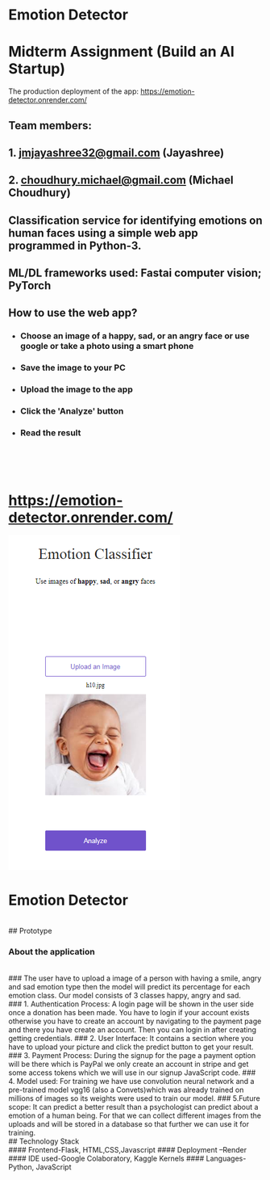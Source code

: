 # Emotion Detector
# Midterm Assignment (Build an AI Startup)

The production deployment of the app: https://emotion-detector.onrender.com/

## Team members:
## 1. jmjayashree32@gmail.com (Jayashree)
## 2. choudhury.michael@gmail.com (Michael Choudhury)
## Classification service for identifying emotions on human faces using a simple web app programmed in Python-3.
## ML/DL frameworks used: Fastai computer vision; PyTorch
## How to use the web app?
- ### Choose an image of a happy, sad, or an angry face or use google or take a photo using a smart phone
- ### Save the image to your PC
- ### Upload the image to the app
- ### Click the 'Analyze' button
- ### Read the result

<br> <br> <br>

# https://emotion-detector.onrender.com/

![ ](emotionClassifierPNG.PNG)


# Emotion Detector
<br>
## Prototype

### About the application
<br>
### The user have to upload a image of a person with having a smile, angry and sad emotion type then the model will predict its percentage for each emotion class. Our model consists of 3 classes happy, angry and sad.
<br>
### 1. Authentication Process: A login page will be shown in the user side once a donation has been made. You have to login if your account exists otherwise you have to create an account by navigating to the payment page and there you have create an account. Then you can login in after creating getting credentials.
### 2. User Interface: It contains a section where you have to upload your picture and click the predict button to get your result.
### 3. Payment Process: During the signup for the page a payment option will be there which is PayPal we only create an account in stripe and get some access tokens which we will use in our signup JavaScript code.
### 4. Model used: For training we have use  convolution neural network and a pre-trained model vgg16 (also a Convets)which was already  trained on millions of images so its weights were used to train our model.
### 5.Future scope: It can predict a better result than a psychologist can predict about a emotion of a human being. For that we can collect different images from the uploads and will be stored in a database so that further we can use it for training.
<br>
## Technology Stack
<br>
#### Frontend-Flask, HTML,CSS,Javascript
#### Deployment –Render
#### IDE used-Google Colaboratory, Kaggle Kernels
#### Languages-Python, JavaScript
